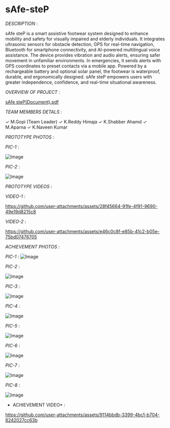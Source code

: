 # sAfe-steP

*DESCRIPTION* :


sAfe steP is a smart assistive footwear system designed to enhance mobility and safety for visually impaired and elderly individuals. It integrates ultrasonic sensors for obstacle detection, GPS for real-time navigation, Bluetooth for smartphone connectivity, and AI-powered multilingual voice assistance. The device provides vibration and audio alerts, ensuring safer movement in unfamiliar environments. In emergencies, it sends alerts with GPS coordinates to preset contacts via a mobile app. Powered by a rechargeable battery and optional solar panel, the footwear is waterproof, durable, and ergonomically designed. sAfe steP empowers users with greater independence, confidence, and real-time situational awareness.


*OVERVIEW OF PROJECT* :

[sAfe steP(Document).pdf](https://github.com/user-attachments/files/20744923/sAfe.steP.Document.pdf)


*TEAM MEMBERS DETALS* :

✓ M.Gopi (Team Leader)
✓ K.Reddy Himaja 
✓ K.Shabber Ahamd
✓ M.Aparna 
✓ K.Naveen Kumar 


*PROTOTYPE PHOTOS* :

*PIC-1* :

![Image](https://github.com/user-attachments/assets/e1033ca4-ca19-42ea-bc5a-a4be2239ee2c)

*PIC-2* :

![Image](https://github.com/user-attachments/assets/f9eb8638-fad5-40ea-9e06-4c4e8e7cb322)

*PROTOTYPE VIDEOS* :

*VIDEO-1* :

https://github.com/user-attachments/assets/28f45664-91fe-4f91-9690-49e19d8215c8

*VIDEO-2* :

https://github.com/user-attachments/assets/e46c0c8f-e85b-41c2-b05e-75bd07476705


*ACHIEVEMENT PHOTOS* :

  *PIC-1* :
  ![Image](https://github.com/user-attachments/assets/7190d0b9-4936-4789-94a4-1d8664e6169c)

  *PIC-2* :
 
![Image](https://github.com/user-attachments/assets/b2206687-41c3-45d3-85c3-b92b25a9598e)
  
  *PIC-3* :
   
   ![Image](https://github.com/user-attachments/assets/fc180b5c-e844-4e50-90a8-132d5530db91)

 *PIC-4* :
 
![Image](https://github.com/user-attachments/assets/bd53518f-7808-4d5f-8bb0-8ab05873cf5f)

*PIC-5* :

![Image](https://github.com/user-attachments/assets/f59066ee-49ea-4517-81fd-fb2f337df671)

*PIC-6* :

![Image](https://github.com/user-attachments/assets/8162ca65-a1e2-4288-a7b2-63702cf4cf66)

*PIC-7* :

![Image](https://github.com/user-attachments/assets/c121a85b-df61-418d-b2ce-d330f3599f83)

*PIC-8* :

![Image](https://github.com/user-attachments/assets/77821c80-6bea-4329-b569-afc9fb942b8b)


* ACHIEVEMENT VIDEO* :

https://github.com/user-attachments/assets/9114bbdb-3399-4bc1-b704-8242027cc63b
   




